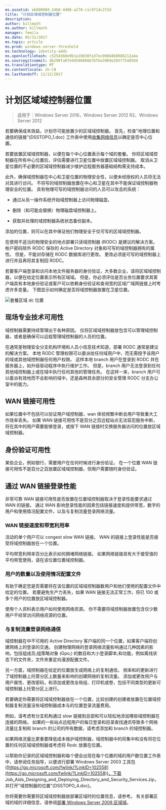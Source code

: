 ```yaml
---
ms.assetid: eb600904-24b8-4488-a278-c1c971dc2f2d
title: "计划区域域控制器位置"
description: 
author: billmath
ms.author: billmath
manager: femila
ms.date: 05/31/2017
ms.topic: article
ms.prod: windows-server-threshold
ms.technology: identity-adds
ms.openlocfilehash: c5254560e9b1a10030fa37ec0966868986212a4a
ms.sourcegitcommit: db290fa07e9d50686667bfba3969e20377548504
ms.translationtype: MT
ms.contentlocale: zh-CN
ms.lasthandoff: 12/12/2017
---
```

# <a name="planning-regional-domain-controller-placement"></a>计划区域域控制器位置

>适用于：Windows Server 2016，Windows Server 2012 R2、Windows Server 2012

若要确保成本效益，计划尽可能放置少的区域域控制器。 首先，检查"地理位置和通信的链接"(DSSTOPO_1.doc) 工作表中使用[收集网络信息](../../ad-ds/plan/Collecting-Network-Information.md)以确定是否中心位置。  
  
若要放置区域域控制器，以便在每个中心位置表示每个域的套餐。 你将区域域控制器在所有中心位置后，评估需要进行卫星位置中放置区域域控制器。 取消从卫星位置的不必要的区域域控制器减少维护远程服务器基础结构需支持成本。  
  
此外，确保域控制器在中心和卫星位置的物理安全性，以便未经授权的人员将无法对其进行访问。 不将写的域控制器放置在中心和卫星在其中不能保证域控制器物理安全的位置。 具有物理可写的域控制器访问的人员可以攻击的系统：  
  
-   通过从另一操作系统开始域控制器上访问物理磁盘。  
  
-   删除（和可能会替换）物理磁盘域控制器上。  
  
-   获取并处理的域控制器系统状态备份副本。  
  
添加的位置，则可以在其中保证他们物理安全于仅可写的区域域控制器。  
  
在使用不适当的物理安全的地点部署只读域控制器 (RODC) 是建议的解决方案。 帐户密码除外 RODC 保存的 Active Directory 对象和可写的域控制器拥有的属性。 但是，不能对存储在 RODC 数据库进行更改。 更改必须是可写的域控制器上进行并且再将其复制回 RODC。  
  
若要客户端登录和访问本地文件服务器的身份验证，大多数企业，请将区域域控制器，以便在给定位置表示所有区域域。 但是，你必须评估是否业务位置要求其客户端具有本地身份验证或客户可以依赖身份验证和查询宽的区域广域网链接上时考虑许多变量。 下图显示如何确定是否将域控制器放置在卫星位置。  
  
![套餐区域 dc 位置](media/Planning-Regional-Domain-Controller-Placement/49892c8c-2c99-4aab-92ba-808dbc8048e2.gif)  
  
## <a name="onsite-technical-expertise-availability"></a>现场专业技术可用性  
域控制器需要持续管理出于各种原因。 仅将区域域控制器放包含可以管理域控制器，或者是确保可以远程管理域控制器的人员的位置。  
  
在通常差物理安全分支机构环境和人员小信息技术知道，部署 RODC 通常是建议的解决方案。 本地 RODC 管理权限可以委派给任何域用户中，而无需授予该用户的域或其他域控制器任何用户权限。 这样本地 branch 用户在登录到 RODC 并在服务器上，如升级驱动程序中执行维护工作。 但是，branch 用户无法登录到任何其他域控制器上或在域中执行任何其他的管理任务。 在这样一来，branch 用户可以委派有效地而不会影响的域中，还是森林其余部分的安全管理 RODC 分支办公室中的能力。  
  
## <a name="wan-link-availability"></a>WAN 链接可用性  
如果位置中不包括可以验证用户域控制器，wan 体验频繁中断会用户导致重大工作效率丢失。 如果 WAN 链接可用性不是百分之百远程站点无法容忍服务中断，将在其中的用户需要能够登录，或按下 WAN 链接时交换服务器访问的位置放区域域控制器。  
  
## <a name="authentication-availability"></a>身份验证可用性  
某些企业，例如银行，需要用户在任何时候进行身份验证。 在一个位置 WAN 链接可用性不是百分之百放置区域域控制器，但用户需要随时身份验证。  
  
## <a name="logon-performance-over-wan-links"></a>通过 WAN 链接登录性能  
非常可靠 WAN 链接可用性是否放置在位置域控制器取决于登录性能要求通过 WAN 的链接。 通过 WAN 影响登录性能的因素包括链接速度和提供带宽，数字的用户和使用情况配置文件，以及与复制流量登录网络流量。  
  
### <a name="wan-link-speed-and-bandwidth-utilization"></a>WAN 链接速度和带宽利用率  
活动的单个用户可以 congest slow WAN 链接。 WAN 的链接上登录性能是否接受将域控制器放在一个位置。  
  
平均带宽利用率百分比表示如何拥堵网络链接。 如果网络链接具有大于接受值的平均带宽使用，请在该位置位置域控制器。  
  
### <a name="number-of-users-and-usage-profiles"></a>用户的数量以及使用情况配置文件  
有助于确定您是否需要将在该位置的区域域控制器数用户和他们使用的配置文件中给定的位置。 若要避免生产力丢失，如果 WAN 链接无法正常工作，将已 100 或多个用户的位置放区域域控制器。  
  
使用个人资料表示用户如何使用网络资源。 你不需要将域控制器放置包含仅少数用户不经常访问网络资源的位置。  
  
### <a name="logon-network-traffic-vs-replication-traffic"></a>与复制流量登录网络通信  
域控制器在中不可用的 Active Directory 客户端的同一个位置，如果客户端将创建网络上的登录的交通。 创建物理网络的登录网络流量影响通过几种因素的影响，包括组成员;组策略对象 (Gpo;) 的数目和大小登录脚本;和功能，例如离线状态下的文件夹，文件夹重定向漫游配置文件。  
  
另一方面，域控制器在给定的位置放生成网络上的复制通信。 频率和的更新进行了域控制器上托管分区上数量来影响的创建网络的复制流量。 添加或更改用户与用户属性、更改密码，和添加或更改全局组、打印机或卷，包括不同类型的更新可域控制器上托管分区上进行。  
  
若要确定你需要将区域域控制器放在一个位置，比较创建的创建者放置在位置域控制器复制流量没有域控制器成本与的位置登录流量费用。  
  
例如，请考虑有分支机构通过 slow 链接到总部和可以轻松地添加哪些域控制器在连接的网络。 如果的一些站点远程用户的每日登录和目录查找通讯导致多个网络流量比复制和 branch 的公司的所有数据，请考虑添加和 branch 的域控制器。  
  
如果网络流量比更重要降低成本维护域控制器，域控制器中的将集中和没有将在位置的任何区域域控制器或考虑将 Rodc 放置在位置。  
  
以帮助你记录的区域域控制器和每个便会出现在每个位置的域的用户数位置工作表中，请参阅任务指导，以便进行部署 Windows Server 2003 工具包 ([https://go.microsoft.com/fwlink/?LinkID=102558](https://go.microsoft.com/fwlink/?LinkID=102558))，下载 Job_Aids_Designing_and_Deploying_Directory_and_Security_Services.zip，并打开"域控制器的位置"(DSSTOPO_4.doc)。  
  
你将需要你需要将区域域控制器放部署区域时的位置信息，请参考。 有关部署区域的域的详细信息，请参阅[部署 Windows Server 2008 区域域](https://technet.microsoft.com/library/cc755118.aspx)。  
  


